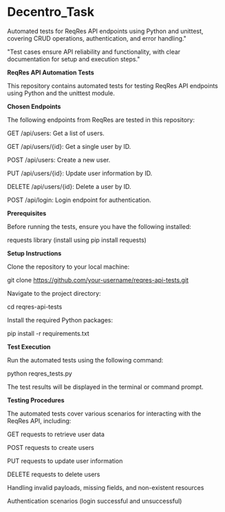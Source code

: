 # Decentro_Task
Automated tests for ReqRes API endpoints using Python and unittest, covering CRUD operations, authentication, and error handling." 

"Test cases ensure API reliability and functionality, with clear documentation for setup and execution steps." <br>

**ReqRes API Automation Tests<br>**

This repository contains automated tests for testing ReqRes API endpoints using Python and the unittest module.<br>

**Chosen Endpoints<br>**

The following endpoints from ReqRes are tested in this repository:<br>

GET /api/users: Get a list of users.

GET /api/users/{id}: Get a single user by ID.

POST /api/users: Create a new user.

PUT /api/users/{id}: Update user information by ID.

DELETE /api/users/{id}: Delete a user by ID.

POST /api/login: Login endpoint for authentication.

**Prerequisites**

Before running the tests, ensure you have the following installed:


requests library (install using pip install requests)

**Setup Instructions**

Clone the repository to your local machine:

git clone https://github.com/your-username/reqres-api-tests.git

Navigate to the project directory:

cd reqres-api-tests

Install the required Python packages:

pip install -r requirements.txt

**Test Execution**

Run the automated tests using the following command:


python reqres_tests.py

The test results will be displayed in the terminal or command prompt.

**Testing Procedures**

The automated tests cover various scenarios for interacting with the ReqRes API, including:

GET requests to retrieve user data

POST requests to create users

PUT requests to update user information

DELETE requests to delete users

Handling invalid payloads, missing fields, and non-existent resources

Authentication scenarios (login successful and unsuccessful)
